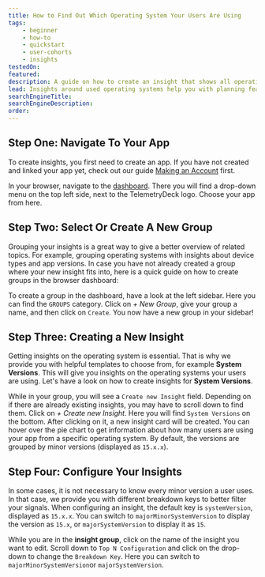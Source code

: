 ```yaml
---
title: How to Find Out Which Operating System Your Users Are Using
tags:
	- beginner
	- how-to
	- quickstart
	- user-cohorts
	- insights
testedOn:
featured:
description: A guide on how to create an insight that shows all operating systems used by users
lead: Insights around used operating systems help you with planning features, and to understand how technologically advanced your users are. This step-by-step guide explains how you can create and configure your insights
searchEngineTitle: 
searchEngineDescription:
order:
---
```


## Step One: Navigate To Your App

To create insights, you first need to create an app. If you have not created and linked your app yet, check out our guide [Making an Account](/docs/articles/making-account/) first.

In your browser, navigate to the [dashboard](https://dashboard.telemetrydeck.com). There you will find a drop-down menu on the top left side, next to the TelemetryDeck logo. Choose your app from here.


## Step Two: Select Or Create A New Group

Grouping your insights is a great way to give a better overview of related topics. For example, grouping operating systems with insights about device types and app versions. In case you have not already created a group where your new insight fits into, here is a quick guide on how to create groups in the browser dashboard:

To create a group in the dashboard, have a look at the left sidebar. Here you can find the `GROUPS` category. Click on _+ New Group_, give your group a name, and then click on `Create`. You now have a new group in your sidebar!


## Step Three: Creating a New Insight

Getting insights on the operating system is essential. That is why we provide you with helpful templates to choose from, for example **System Versions**. This will give you insights on the operating systems your users are using. Let's have a look on how to create insights for **System Versions**.

While in your group, you will see a `Create new Insight` field. Depending on if there are already existing insights, you may have to scroll down to find them.
Click on _+ Create new Insight_. Here you will find `System Versions` on the bottom. After clicking on it, a new insight card will be created. You can hover over the pie chart to get information about how many users are using your app from a specific operating system. By default, the versions are grouped by minor versions (displayed as `15.x.x`).


## Step Four: Configure Your Insights

In some cases, it is not necessary to know every minor version a user uses. In that case, we provide you with different breakdown keys to better filter your signals. When configuring an insight, the default key is `systemVersion`, displayed as `15.x.x`. You can switch to `majorMinorSystemVersion` to display the version as `15.x`, or `majorSystemVersion` to display it as `15`.

While you are in the **insight group**, click on the name of the insight you want to edit. Scroll down to `Top N Configuration` and click on the drop-down to change the `Breakdown Key`. Here you can switch to `majorMinorSystemVersion`or `majorSystemVersion`.
